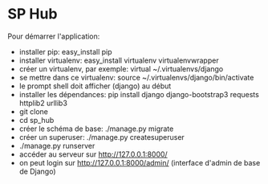 # SP Hub

Pour démarrer l'application:
* installer pip: easy_install pip
* installer virtualenv: easy_install virtualenv virtualenvwrapper
* créer un virtualenv, par exemple: virtual ~/.virtualenvs/django
* se mettre dans ce virtualenv: source ~/.virtualenvs/django/bin/activate
* le prompt shell doit afficher (django) au début
* installer les dépendances: pip install django django-bootstrap3 requests httplib2 urllib3
* git clone
* cd sp_hub
* créer le schéma de base: ./manage.py migrate
* créer un superuser: ./manage.py createsuperuser
* ./manage.py runserver
* accéder au serveur sur http://127.0.0.1:8000/
* on peut login sur http://127.0.0.1:8000/admin/ (interface d'admin de base de Django)
